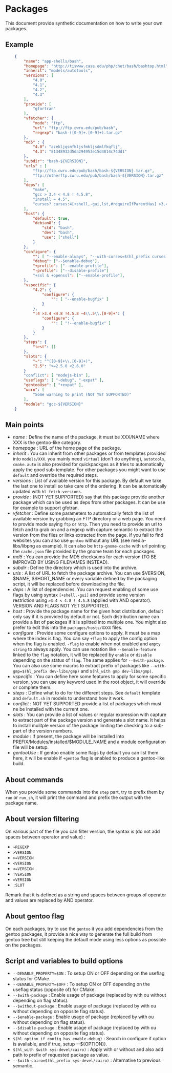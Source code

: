 Packages
========

This document provide synthetic documentation on how to write your own packages.

Example
-------

```json
	{
		"name": "app-shells/bash",
		"homepage": "http://tiswww.case.edu/php/chet/bash/bashtop.html",
		"inherit": "models/autotools",
		"versions": [
			"4.0",
			"4.1",
			"4.2",
			"4.3"
		],
		"provide": [
			"gfortran"
		],
		"vfetcher": {
			"mode": "ftp",
			"url": "ftp://ftp.cwru.edu/pub/bash",
			"regexp": "bash-([0-9]+.[0-9]+).tar.gz"
		},
		"md5" : {
			"4.0": "azekljqsmfkljsfmkljsdmlfkqflj",
			"4.3": "81348932d5da294953e15d4814c74dd1"
		},
		"subdir": "bash-${VERSION}",
		"urls" : [
			"ftp://ftp.cwru.edu/pub/bash/bash-${VERSION}.tar.gz",
			"ftp://otherftp.cwru.edu/pub/bash/bash-${VERSION}.tar.gz"
		],
		"deps": [
			"make",
			"gcc > 3.4 < 4.8 ! 4.5.8",
			"install = 4.5",
			"curses? curses:4[+shell,-gui,lst,#requireIfParentHas] >3.4 <4.8 <=4.8 !4.5.8 ~4\\.5\\.[0-9]+"
		],
		"host": {
			"default": true,
			"debian8": {
				"std": "bash",
				"dev": "bash",
				"use": ["shell"]
			}
		},
		"configure": {
			"": [ "--enable-always", "--with-curses=$(hl_prefix curses)" ],
			"debug": ["--$enable-debug"],
			"+profile": ["--enable-profile"],
			"-profile": ["--disable-profile"]
			"+ssl & +openssl": ["--enable-profile"],
		},
		"vspecific": {
			"4.2": {
				"configure": {
					"": [ "--enable-bugfix" ]
				}
			},
			":4 >3.4 <4.8 !4.5.8 ~4\\.5\\.[0-9]+": {
				"configure": {
					"": [ "!--enable-bugfix" ]
				}
			}
		},
		"steps": {
			"test": []
		},
		"slots": {
			"~": "^([0-9]+\\.[0-9]+)",
			"2.5": ">=2.5.0 <2.6.0"
		}
		"conflict": [ "nodejs-bin" ],
		"useflags": [ "-debug", "-expat" ],
		"gentooUse": [ "+expat" ],
		"warn": [
			"Some warning to print (NOT YET SUPPORTED)"
		],
		"module": "gcc-${VERSION}"
	}
```

Main points
-----------

 * *name* : Define the name of the package, it must be XXX/NAME where XXX is the gentoo-like category.
 * *homepage* : URL of the home page of the package.
 * *inherit* : You can inherit from other packages or from templates provided into `models/XXX`.
you mainly need `virtual` (don't do anything), `autotools`, `cmake`. `auto` is also provided
for quickpackges as it tries to automatically apply the good sub-template. For other packages
you might want to use `default` and override the required steps.
 * *versions* : List of available version for this package. By default we take the last one to
 install so take care of the ordering. It can be automatically updated with `hl fetch-versions`.
 * *provide* : (NOT YET SUPPORTED) say that this package provide another package which can be
 used as deps from other packages. It can be use for example to support gfotran.
 * *vfetcher* : Define some parameters to automatically fetch the list of available version by grabbing
 an FTP directory or a web page. You need to provide mode saying `ftp` or `http`. Then you need to
 provide an url to fetch and to grab on and a regexp with capture semantic to extract the version
 from the files or links extracted from the page. If you fail to find websites you can also use
 `gentoo` without any URL (see media-libs/libpng as example). It can also be `http-gnome-cache` with
 url pointing the `cache.json` file provided by the gnome team for each packages.
 * *md5* : You can provide the MD5 checksums for each version (TO BE IMPROVED BY USING FILENAMES INSTEAD).
 * *subdir* : Define the directory which is used into the archive.
 * *urls* : A list of URL to fetch the package archive. You can use $VERSION, $NAME, $SHORT_NAME or
 every variable defined by the packaging script, it will be replaced before downloading the file.
 * *deps* : A list of dependencies. You can request enabling of some use flags by using syntax `[+shell,-gui]`
 and provide some version restriction using `>3.4 < 4.8 ! 4.5.8` (applied with AND operator). 
 VERSION AND FLAGS NOT YET SUPPORTED.
 * *host* : Provide the package name for the given host distribution, default only say if it is provided
 by default or not. Each distribution name can provide a list of packages if it is splitted into multiple one.
 You might also prefer to edit this into the `packages/hosts/XXXX` files.
 * *configure* : Provide some configure options to apply. It must be a map where the index is flag.
 You can say `+flag` to apply the config option when the flag is enabled. `-flag` to enable
 when not enabled and `empty string` to always apply. You can use notation like `--$enable-feature` linked
 to the `flag` notation, it will be replaced by `enable` or `disable` depending on the status of `flag`.
 The same applies for `--$with-package`. You can also use some macros to extract prefix of packages like
 `--with-gmp=$(hl_prefix dev-libs/gmp)` and `$(hl_with gmp dev-libs/gmp)`.
 * *vspecific* : You can define here some features to apply for some specific version, you can use any keyword
 used in the root object, it will override or complete them.
 * *steps* : Define what to do for the different steps. See `default` template and `default.sh` in models
 to understand how it work.
 * *conflict* : NOT YET SUPPORTED provide a list of packages which must ne be installed with the current one.
 * *slots* : You can provide a list of values or regular expression with capture to extract part of the 
 package version and generate a slot name. It helps to install mulitple version of the package limiting
 the checking to a sub-part of the version numbers.
 * *module* : If present, the package will be installed into PREFIX/Modules/installed/$MODULE_NAME and
 a module configuration file will be setup.
 * *gentooUse* : If gentoo enable some flags by default you can list them here, it will be enable
 if `+gentoo` flag is enabled to produce a gentoo-like build.
 
About commands
--------------

When you provide some commands into the `step` part, try to prefix them by
`run` or `run_sh`, it will print the command and prefix the output with the
package name.

About version filtering
-----------------------

On various part of the file you can filter version, the syntax is (do not add spaces between operator and value) :

 * `~REGEXP`
 * `>VERSION`
 * `>=VERSION`
 * `<VERSION`
 * `<=VERSION`
 * `!VERSION`
 * `=VERSION`
 * `:SLOT`
 
Remark that it is defined as a string and spaces between groups of operator and values are replaced by AND operator.

About gentoo flag
-----------------

On each packages, try to use the `gentoo` it you add dependencies from the gentoo packages, it provide a nice
way to generate the full build from gentoo tree but still keeping the default mode
using less options as possible on the packages.

Script and variables to build options
-------------------------------------

 * `--DENABLE_PROPERTY=$ON` : To setup ON or OFF depending on the useflag status for CMake.
 * `--DENABLE_PROPERTY=$OFF` : To setup ON or OFF depending on the useflag status (opposite of) for CMake.
 * `--$with-package` : Enable usage of package (replaced by with ou without depending on flag status).
 * `--$without-package` : Enable usage of package (replaced by with ou without depending on opposite flag status).
 * `--$enable-package` : Enable usage of package (replaced by with ou without depending on flag status).
 * `--$disable-package` : Enable usage of package (replaced by with ou without depending on opposite flag status).
 * `$(hl_option_if_config_has enable-debug)` : Search in configure if option is available, and if true, setup --${OPTION}).
 * `$(hl_with $with sys-devel/cairo)` : Apply with or without and also add path to prefix of requested package as value.
 * `--$with-cairo=$(hl_prefix sys-devel/cairo)` : Alternative to previous semantic.

